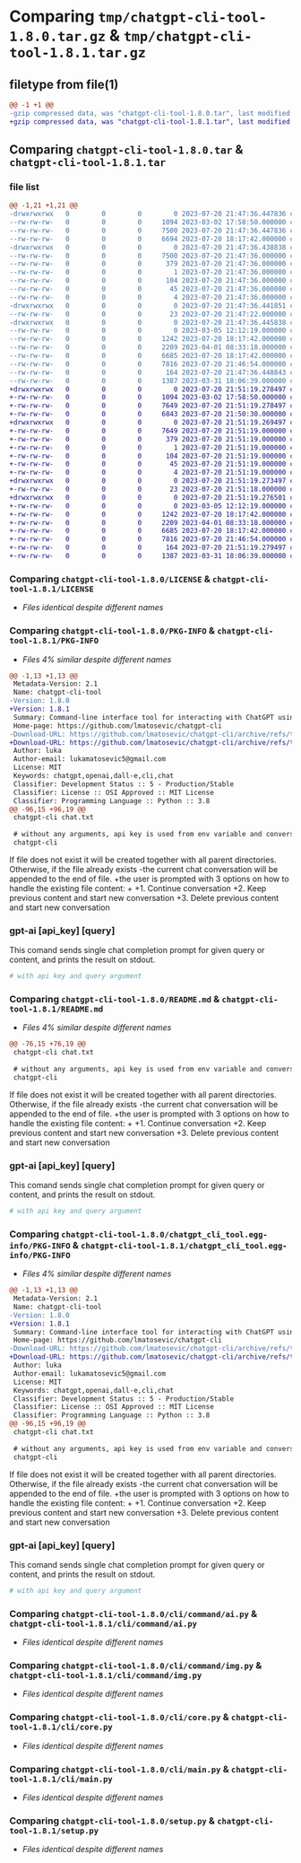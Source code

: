 # Comparing `tmp/chatgpt-cli-tool-1.8.0.tar.gz` & `tmp/chatgpt-cli-tool-1.8.1.tar.gz`

## filetype from file(1)

```diff
@@ -1 +1 @@
-gzip compressed data, was "chatgpt-cli-tool-1.8.0.tar", last modified: Thu Jul 20 21:47:36 2023, max compression
+gzip compressed data, was "chatgpt-cli-tool-1.8.1.tar", last modified: Thu Jul 20 21:51:19 2023, max compression
```

## Comparing `chatgpt-cli-tool-1.8.0.tar` & `chatgpt-cli-tool-1.8.1.tar`

### file list

```diff
@@ -1,21 +1,21 @@
-drwxrwxrwx   0        0        0        0 2023-07-20 21:47:36.447836 chatgpt-cli-tool-1.8.0/
--rw-rw-rw-   0        0        0     1094 2023-03-02 17:58:50.000000 chatgpt-cli-tool-1.8.0/LICENSE
--rw-rw-rw-   0        0        0     7500 2023-07-20 21:47:36.447836 chatgpt-cli-tool-1.8.0/PKG-INFO
--rw-rw-rw-   0        0        0     6694 2023-07-20 18:17:42.000000 chatgpt-cli-tool-1.8.0/README.md
-drwxrwxrwx   0        0        0        0 2023-07-20 21:47:36.438838 chatgpt-cli-tool-1.8.0/chatgpt_cli_tool.egg-info/
--rw-rw-rw-   0        0        0     7500 2023-07-20 21:47:36.000000 chatgpt-cli-tool-1.8.0/chatgpt_cli_tool.egg-info/PKG-INFO
--rw-rw-rw-   0        0        0      379 2023-07-20 21:47:36.000000 chatgpt-cli-tool-1.8.0/chatgpt_cli_tool.egg-info/SOURCES.txt
--rw-rw-rw-   0        0        0        1 2023-07-20 21:47:36.000000 chatgpt-cli-tool-1.8.0/chatgpt_cli_tool.egg-info/dependency_links.txt
--rw-rw-rw-   0        0        0      104 2023-07-20 21:47:36.000000 chatgpt-cli-tool-1.8.0/chatgpt_cli_tool.egg-info/entry_points.txt
--rw-rw-rw-   0        0        0       45 2023-07-20 21:47:36.000000 chatgpt-cli-tool-1.8.0/chatgpt_cli_tool.egg-info/requires.txt
--rw-rw-rw-   0        0        0        4 2023-07-20 21:47:36.000000 chatgpt-cli-tool-1.8.0/chatgpt_cli_tool.egg-info/top_level.txt
-drwxrwxrwx   0        0        0        0 2023-07-20 21:47:36.441851 chatgpt-cli-tool-1.8.0/cli/
--rw-rw-rw-   0        0        0       23 2023-07-20 21:47:22.000000 chatgpt-cli-tool-1.8.0/cli/__init__.py
-drwxrwxrwx   0        0        0        0 2023-07-20 21:47:36.445838 chatgpt-cli-tool-1.8.0/cli/command/
--rw-rw-rw-   0        0        0        0 2023-03-05 12:12:19.000000 chatgpt-cli-tool-1.8.0/cli/command/__init__.py
--rw-rw-rw-   0        0        0     1242 2023-07-20 18:17:42.000000 chatgpt-cli-tool-1.8.0/cli/command/ai.py
--rw-rw-rw-   0        0        0     2209 2023-04-01 08:33:18.000000 chatgpt-cli-tool-1.8.0/cli/command/img.py
--rw-rw-rw-   0        0        0     6685 2023-07-20 18:17:42.000000 chatgpt-cli-tool-1.8.0/cli/core.py
--rw-rw-rw-   0        0        0     7816 2023-07-20 21:46:54.000000 chatgpt-cli-tool-1.8.0/cli/main.py
--rw-rw-rw-   0        0        0      164 2023-07-20 21:47:36.448843 chatgpt-cli-tool-1.8.0/setup.cfg
--rw-rw-rw-   0        0        0     1387 2023-03-31 18:06:39.000000 chatgpt-cli-tool-1.8.0/setup.py
+drwxrwxrwx   0        0        0        0 2023-07-20 21:51:19.278497 chatgpt-cli-tool-1.8.1/
+-rw-rw-rw-   0        0        0     1094 2023-03-02 17:58:50.000000 chatgpt-cli-tool-1.8.1/LICENSE
+-rw-rw-rw-   0        0        0     7649 2023-07-20 21:51:19.278497 chatgpt-cli-tool-1.8.1/PKG-INFO
+-rw-rw-rw-   0        0        0     6843 2023-07-20 21:50:30.000000 chatgpt-cli-tool-1.8.1/README.md
+drwxrwxrwx   0        0        0        0 2023-07-20 21:51:19.269497 chatgpt-cli-tool-1.8.1/chatgpt_cli_tool.egg-info/
+-rw-rw-rw-   0        0        0     7649 2023-07-20 21:51:19.000000 chatgpt-cli-tool-1.8.1/chatgpt_cli_tool.egg-info/PKG-INFO
+-rw-rw-rw-   0        0        0      379 2023-07-20 21:51:19.000000 chatgpt-cli-tool-1.8.1/chatgpt_cli_tool.egg-info/SOURCES.txt
+-rw-rw-rw-   0        0        0        1 2023-07-20 21:51:19.000000 chatgpt-cli-tool-1.8.1/chatgpt_cli_tool.egg-info/dependency_links.txt
+-rw-rw-rw-   0        0        0      104 2023-07-20 21:51:19.000000 chatgpt-cli-tool-1.8.1/chatgpt_cli_tool.egg-info/entry_points.txt
+-rw-rw-rw-   0        0        0       45 2023-07-20 21:51:19.000000 chatgpt-cli-tool-1.8.1/chatgpt_cli_tool.egg-info/requires.txt
+-rw-rw-rw-   0        0        0        4 2023-07-20 21:51:19.000000 chatgpt-cli-tool-1.8.1/chatgpt_cli_tool.egg-info/top_level.txt
+drwxrwxrwx   0        0        0        0 2023-07-20 21:51:19.273497 chatgpt-cli-tool-1.8.1/cli/
+-rw-rw-rw-   0        0        0       23 2023-07-20 21:51:18.000000 chatgpt-cli-tool-1.8.1/cli/__init__.py
+drwxrwxrwx   0        0        0        0 2023-07-20 21:51:19.276501 chatgpt-cli-tool-1.8.1/cli/command/
+-rw-rw-rw-   0        0        0        0 2023-03-05 12:12:19.000000 chatgpt-cli-tool-1.8.1/cli/command/__init__.py
+-rw-rw-rw-   0        0        0     1242 2023-07-20 18:17:42.000000 chatgpt-cli-tool-1.8.1/cli/command/ai.py
+-rw-rw-rw-   0        0        0     2209 2023-04-01 08:33:18.000000 chatgpt-cli-tool-1.8.1/cli/command/img.py
+-rw-rw-rw-   0        0        0     6685 2023-07-20 18:17:42.000000 chatgpt-cli-tool-1.8.1/cli/core.py
+-rw-rw-rw-   0        0        0     7816 2023-07-20 21:46:54.000000 chatgpt-cli-tool-1.8.1/cli/main.py
+-rw-rw-rw-   0        0        0      164 2023-07-20 21:51:19.279497 chatgpt-cli-tool-1.8.1/setup.cfg
+-rw-rw-rw-   0        0        0     1387 2023-03-31 18:06:39.000000 chatgpt-cli-tool-1.8.1/setup.py
```

### Comparing `chatgpt-cli-tool-1.8.0/LICENSE` & `chatgpt-cli-tool-1.8.1/LICENSE`

 * *Files identical despite different names*

### Comparing `chatgpt-cli-tool-1.8.0/PKG-INFO` & `chatgpt-cli-tool-1.8.1/PKG-INFO`

 * *Files 4% similar despite different names*

```diff
@@ -1,13 +1,13 @@
 Metadata-Version: 2.1
 Name: chatgpt-cli-tool
-Version: 1.8.0
+Version: 1.8.1
 Summary: Command-line interface tool for interacting with ChatGPT using terminal
 Home-page: https://github.com/lmatosevic/chatgpt-cli
-Download-URL: https://github.com/lmatosevic/chatgpt-cli/archive/refs/tags/1.8.0.tar.gz
+Download-URL: https://github.com/lmatosevic/chatgpt-cli/archive/refs/tags/1.8.1.tar.gz
 Author: luka
 Author-email: lukamatosevic5@gmail.com
 License: MIT
 Keywords: chatgpt,openai,dall-e,cli,chat
 Classifier: Development Status :: 5 - Production/Stable
 Classifier: License :: OSI Approved :: MIT License
 Classifier: Programming Language :: Python :: 3.8
@@ -96,15 +96,19 @@
 chatgpt-cli chat.txt
 
 # without any arguments, api key is used from env variable and conversation is not saved to file
 chatgpt-cli
 ```
 
 If file does not exist it will be created together with all parent directories. Otherwise, if the file already exists
-the current chat conversation will be appended to the end of file.
+the user is prompted with 3 options on how to handle the existing file content:
+
+1. Continue conversation
+2. Keep previous content and start new conversation
+3. Delete previous content and start new conversation
 
 ### gpt-ai [api_key] [query]
 
 This comand sends single chat completion prompt for given query or content, and prints the result on stdout.
 
 ```sh
 # with api key and query argument
```

### Comparing `chatgpt-cli-tool-1.8.0/README.md` & `chatgpt-cli-tool-1.8.1/README.md`

 * *Files 4% similar despite different names*

```diff
@@ -76,15 +76,19 @@
 chatgpt-cli chat.txt
 
 # without any arguments, api key is used from env variable and conversation is not saved to file
 chatgpt-cli
 ```
 
 If file does not exist it will be created together with all parent directories. Otherwise, if the file already exists
-the current chat conversation will be appended to the end of file.
+the user is prompted with 3 options on how to handle the existing file content:
+
+1. Continue conversation
+2. Keep previous content and start new conversation
+3. Delete previous content and start new conversation
 
 ### gpt-ai [api_key] [query]
 
 This comand sends single chat completion prompt for given query or content, and prints the result on stdout.
 
 ```sh
 # with api key and query argument
```

### Comparing `chatgpt-cli-tool-1.8.0/chatgpt_cli_tool.egg-info/PKG-INFO` & `chatgpt-cli-tool-1.8.1/chatgpt_cli_tool.egg-info/PKG-INFO`

 * *Files 4% similar despite different names*

```diff
@@ -1,13 +1,13 @@
 Metadata-Version: 2.1
 Name: chatgpt-cli-tool
-Version: 1.8.0
+Version: 1.8.1
 Summary: Command-line interface tool for interacting with ChatGPT using terminal
 Home-page: https://github.com/lmatosevic/chatgpt-cli
-Download-URL: https://github.com/lmatosevic/chatgpt-cli/archive/refs/tags/1.8.0.tar.gz
+Download-URL: https://github.com/lmatosevic/chatgpt-cli/archive/refs/tags/1.8.1.tar.gz
 Author: luka
 Author-email: lukamatosevic5@gmail.com
 License: MIT
 Keywords: chatgpt,openai,dall-e,cli,chat
 Classifier: Development Status :: 5 - Production/Stable
 Classifier: License :: OSI Approved :: MIT License
 Classifier: Programming Language :: Python :: 3.8
@@ -96,15 +96,19 @@
 chatgpt-cli chat.txt
 
 # without any arguments, api key is used from env variable and conversation is not saved to file
 chatgpt-cli
 ```
 
 If file does not exist it will be created together with all parent directories. Otherwise, if the file already exists
-the current chat conversation will be appended to the end of file.
+the user is prompted with 3 options on how to handle the existing file content:
+
+1. Continue conversation
+2. Keep previous content and start new conversation
+3. Delete previous content and start new conversation
 
 ### gpt-ai [api_key] [query]
 
 This comand sends single chat completion prompt for given query or content, and prints the result on stdout.
 
 ```sh
 # with api key and query argument
```

### Comparing `chatgpt-cli-tool-1.8.0/cli/command/ai.py` & `chatgpt-cli-tool-1.8.1/cli/command/ai.py`

 * *Files identical despite different names*

### Comparing `chatgpt-cli-tool-1.8.0/cli/command/img.py` & `chatgpt-cli-tool-1.8.1/cli/command/img.py`

 * *Files identical despite different names*

### Comparing `chatgpt-cli-tool-1.8.0/cli/core.py` & `chatgpt-cli-tool-1.8.1/cli/core.py`

 * *Files identical despite different names*

### Comparing `chatgpt-cli-tool-1.8.0/cli/main.py` & `chatgpt-cli-tool-1.8.1/cli/main.py`

 * *Files identical despite different names*

### Comparing `chatgpt-cli-tool-1.8.0/setup.py` & `chatgpt-cli-tool-1.8.1/setup.py`

 * *Files identical despite different names*

